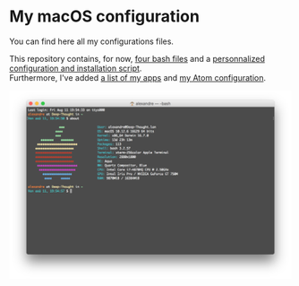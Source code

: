 # My macOS configuration

You can find here all my configurations files.  

This repository contains, for now, [four bash files](bash_files/) and a [personnalized configuration and installation script](installation%20script/).  
Furthermore, I've added [a list of my apps](configs/MacApps.md) and [my Atom configuration](configs/Atom.md).

![My config](https://github.com/Harchytekt/about/blob/master/about.png "My config")
